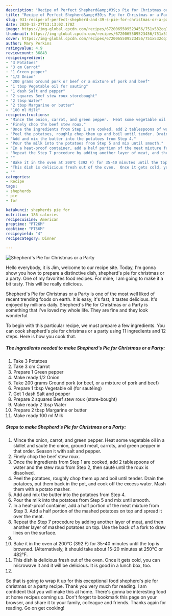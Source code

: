 ```yaml
---
description: "Recipe of Perfect Shepherd&amp;#39;s Pie for Christmas or a Party"
title: "Recipe of Perfect Shepherd&amp;#39;s Pie for Christmas or a Party"
slug: 931-recipe-of-perfect-shepherd-and-39-s-pie-for-christmas-or-a-party
date: 2020-12-27T13:13:02.170Z
image: https://img-global.cpcdn.com/recipes/6720065509523456/751x532cq70/shepherds-pie-for-christmas-or-a-party-recipe-main-photo.jpg
thumbnail: https://img-global.cpcdn.com/recipes/6720065509523456/751x532cq70/shepherds-pie-for-christmas-or-a-party-recipe-main-photo.jpg
cover: https://img-global.cpcdn.com/recipes/6720065509523456/751x532cq70/shepherds-pie-for-christmas-or-a-party-recipe-main-photo.jpg
author: Mary Perkins
ratingvalue: 4.9
reviewcount: 36843
recipeingredient:
- "3 Potatoes"
- "3 cm Carrot"
- "1 Green pepper"
- "1/2 Onion"
- "200 grams Ground pork or beef or a mixture of pork and beef"
- "1 tbsp Vegetable oil for sauting"
- "1 dash Salt and pepper"
- "2 squares Beef stew roux storebought"
- "2 tbsp Water"
- "2 tbsp Margarine or butter"
- "100 ml Milk"
recipeinstructions:
- "Mince the onion, carrot, and green pepper.  Heat some vegetable oil in a skillet and sauté the onion, ground meat, carrots, and green pepper in that order.  Season it with salt and pepper."
- "Finely chop the beef stew roux."
- "Once the ingredients from Step 1 are cooked, add 2 tablespoons of water and the stew roux from Step 2, then sauté until the roux is dissolved."
- "Peel the potatoes, roughly chop them up and boil until tender. Drain the potatoes, put them back in the pot, and cook off the excess water. Mash them with a potato masher."
- "Add and mix the butter into the potatoes from Step 4."
- "Pour the milk into the potatoes from Step 5 and mix until smooth."
- "In a heat-proof container, add a half portion of the meat mixture from Step 3. Add a half portion of the mashed potatoes on top and spread it over the meat."
- "Repeat the Step 7 procedure by adding another layer of meat, and then another layer of mashed potatoes on top. Use the back of a fork to draw lines on the surface."
- ""
- "Bake it in the oven at 200℃ (392 F) for 35-40 minutes until the top is browned. (Alternatively, it should take about 15-20 minutes at 250℃ or 482°F."
- "This dish is delicious fresh out of the oven.  Once it gets cold, you can microwave it and it will be delicious. It is good in a lunch box, too."
- ""
categories:
- Recipe
tags:
- shepherds
- pie
- for

katakunci: shepherds pie for 
nutrition: 186 calories
recipecuisine: American
preptime: "PT26M"
cooktime: "PT56M"
recipeyield: "4"
recipecategory: Dinner

---
```



![Shepherd&#39;s Pie for Christmas or a Party](https://img-global.cpcdn.com/recipes/6720065509523456/751x532cq70/shepherds-pie-for-christmas-or-a-party-recipe-main-photo.jpg)

Hello everybody, it is Jim, welcome to our recipe site. Today, I'm gonna show you how to prepare a distinctive dish, shepherd&#39;s pie for christmas or a party. One of my favorites food recipes. For mine, I am going to make it a bit tasty. This will be really delicious.

Shepherd&#39;s Pie for Christmas or a Party is one of the most well liked of recent trending foods on earth. It is easy, it's fast, it tastes delicious. It's enjoyed by millions daily. Shepherd&#39;s Pie for Christmas or a Party is something that I've loved my whole life. They are fine and they look wonderful.




To begin with this particular recipe, we must prepare a few ingredients. You can cook shepherd&#39;s pie for christmas or a party using 11 ingredients and 12 steps. Here is how you cook that.

<!--inarticleads1-->

##### The ingredients needed to make Shepherd&#39;s Pie for Christmas or a Party:

1. Take 3 Potatoes
1. Take 3 cm Carrot
1. Prepare 1 Green pepper
1. Make ready 1/2 Onion
1. Take 200 grams Ground pork (or beef, or a mixture of pork and beef)
1. Prepare 1 tbsp Vegetable oil (for sautéing)
1. Get 1 dash Salt and pepper
1. Prepare 2 squares Beef stew roux (store-bought)
1. Make ready 2 tbsp Water
1. Prepare 2 tbsp Margarine or butter
1. Make ready 100 ml Milk




<!--inarticleads2-->

##### Steps to make Shepherd&#39;s Pie for Christmas or a Party:

1. Mince the onion, carrot, and green pepper.  Heat some vegetable oil in a skillet and sauté the onion, ground meat, carrots, and green pepper in that order.  Season it with salt and pepper.
1. Finely chop the beef stew roux.
1. Once the ingredients from Step 1 are cooked, add 2 tablespoons of water and the stew roux from Step 2, then sauté until the roux is dissolved.
1. Peel the potatoes, roughly chop them up and boil until tender. Drain the potatoes, put them back in the pot, and cook off the excess water. Mash them with a potato masher.
1. Add and mix the butter into the potatoes from Step 4.
1. Pour the milk into the potatoes from Step 5 and mix until smooth.
1. In a heat-proof container, add a half portion of the meat mixture from Step 3. Add a half portion of the mashed potatoes on top and spread it over the meat.
1. Repeat the Step 7 procedure by adding another layer of meat, and then another layer of mashed potatoes on top. Use the back of a fork to draw lines on the surface.
1. 
1. Bake it in the oven at 200℃ (392 F) for 35-40 minutes until the top is browned. (Alternatively, it should take about 15-20 minutes at 250℃ or 482°F.
1. This dish is delicious fresh out of the oven.  Once it gets cold, you can microwave it and it will be delicious. It is good in a lunch box, too.
1. 




So that is going to wrap it up for this exceptional food shepherd&#39;s pie for christmas or a party recipe. Thank you very much for reading. I am confident that you will make this at home. There's gonna be interesting food at home recipes coming up. Don't forget to bookmark this page on your browser, and share it to your family, colleague and friends. Thanks again for reading. Go on get cooking!
